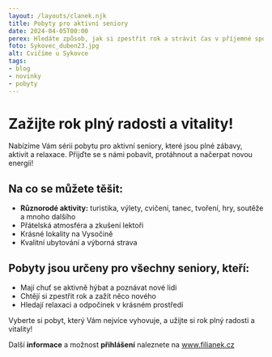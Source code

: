 ```yaml
---
layout: /layouts/clanek.njk
title: Pobyty pro aktivní seniory
date: 2024-04-05T00:00 
perex: Hledáte způsob, jak si zpestřit rok a strávit čas v příjemné společnosti? 
foto: Sykovec_duben23.jpg
alt: Cvičíme u Sykovce
tags:
- blog
- novinky
- pobyty
---
```


# Zažijte rok plný radosti a vitality!

Nabízíme Vám sérii pobytu pro aktivní seniory, které jsou plné zábavy, aktivit a relaxace. Přijďte se s námi pobavit, protáhnout a načerpat novou energii!

## Na co se můžete těšit:

- __Různorodé aktivity:__ turistika, výlety, cvičení, tanec, tvoření, hry, soutěže a mnoho dalšího
- Přátelská atmosféra a zkušení lektoři
- Krásné lokality na Vysočině
- Kvalitní ubytování a výborná strava

## Pobyty jsou určeny pro všechny seniory, kteří:

- Mají chuť se aktivně hýbat a poznávat nové lidi
- Chtějí si zpestřit rok a zažít něco nového
- Hledají relaxaci a odpočinek v krásném prostředí

Vyberte si pobyt, který Vám nejvíce vyhovuje, a užijte si rok plný radosti a vitality! 

Další __informace__ a možnost __přihlášení__ naleznete na <a href="https://www.filianek.cz/pobyty-pro-seniory-pro-vas-pripravujeme">www.filianek.cz</a>